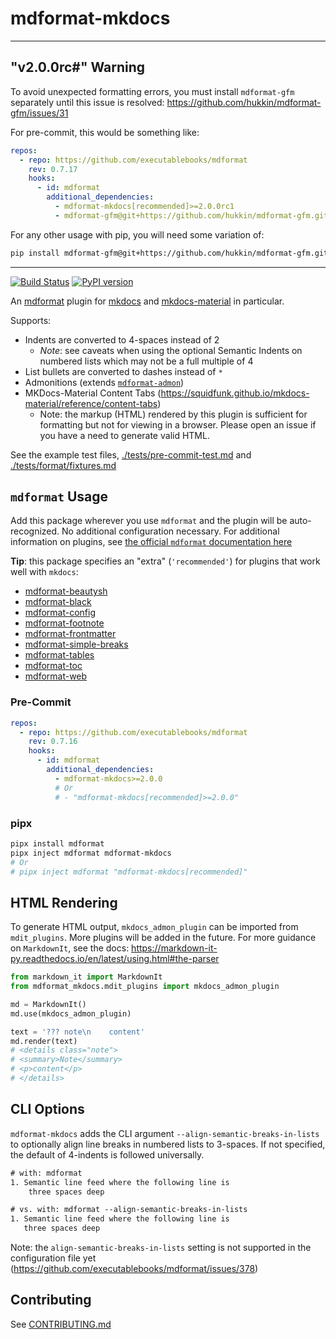 # mdformat-mkdocs

---

## "v2.0.0rc#" Warning

To avoid unexpected formatting errors, you must install `mdformat-gfm` separately until this issue is resolved: <https://github.com/hukkin/mdformat-gfm/issues/31>

For pre-commit, this would be something like:

```yaml
repos:
  - repo: https://github.com/executablebooks/mdformat
    rev: 0.7.17
    hooks:
      - id: mdformat
        additional_dependencies:
          - mdformat-mkdocs[recommended]>=2.0.0rc1
          - mdformat-gfm@git+https://github.com/hukkin/mdformat-gfm.git
```

For any other usage with pip, you will need some variation of:

```sh
pip install mdformat-gfm@git+https://github.com/hukkin/mdformat-gfm.git
```

---

[![Build Status][ci-badge]][ci-link] [![PyPI version][pypi-badge]][pypi-link]

<!-- [![codecov.io][cov-badge]][cov-link]
[cov-badge]: https://codecov.io/gh/executablebooks/mdformat-mkdocs/branch/main/graph/badge.svg
[cov-link]: https://codecov.io/gh/executablebooks/mdformat-mkdocs
 -->

An [mdformat](https://github.com/executablebooks/mdformat) plugin for [mkdocs](https://github.com/mkdocs/mkdocs) and [mkdocs-material](https://squidfunk.github.io/mkdocs-material) in particular.

Supports:

- Indents are converted to 4-spaces instead of 2
    - *Note*: see caveats when using the optional Semantic Indents on numbered lists which may not be a full multiple of 4
- List bullets are converted to dashes instead of `*`
- Admonitions (extends [`mdformat-admon`](https://pypi.org/project/mdformat-admon))
- MKDocs-Material Content Tabs (<https://squidfunk.github.io/mkdocs-material/reference/content-tabs>)
    - Note: the markup (HTML) rendered by this plugin is sufficient for formatting but not for viewing in a browser. Please open an issue if you have a need to generate valid HTML.

See the example test files, [./tests/pre-commit-test.md](https://raw.githubusercontent.com/KyleKing/mdformat-mkdocs/main/tests/pre-commit-test.md) and [./tests/format/fixtures.md](https://raw.githubusercontent.com/KyleKing/mdformat-mkdocs/main/tests/format/fixtures.md)

## `mdformat` Usage

Add this package wherever you use `mdformat` and the plugin will be auto-recognized. No additional configuration necessary. For additional information on plugins, see [the official `mdformat` documentation here](https://mdformat.readthedocs.io/en/stable/users/plugins.html)

**Tip**: this package specifies an "extra" (`'recommended'`) for plugins that work well with `mkdocs`:

- [mdformat-beautysh](https://pypi.org/project/mdformat-beautysh)
- [mdformat-black](https://pypi.org/project/mdformat-black)
- [mdformat-config](https://pypi.org/project/mdformat-config)
- [mdformat-footnote](https://pypi.org/project/mdformat-footnote)
- [mdformat-frontmatter](https://pypi.org/project/mdformat-frontmatter)
- [mdformat-simple-breaks](https://pypi.org/project/mdformat-simple-breaks)
- [mdformat-tables](https://pypi.org/project/mdformat-tables)
- [mdformat-toc](https://pypi.org/project/mdformat-toc)
- [mdformat-web](https://pypi.org/project/mdformat-web)

### Pre-Commit

```yaml
repos:
  - repo: https://github.com/executablebooks/mdformat
    rev: 0.7.16
    hooks:
      - id: mdformat
        additional_dependencies:
          - mdformat-mkdocs>=2.0.0
          # Or
          # - "mdformat-mkdocs[recommended]>=2.0.0"
```

### pipx

```sh
pipx install mdformat
pipx inject mdformat mdformat-mkdocs
# Or
# pipx inject mdformat "mdformat-mkdocs[recommended]"
```

## HTML Rendering

To generate HTML output, `mkdocs_admon_plugin` can be imported from `mdit_plugins`. More plugins will be added in the future. For more guidance on `MarkdownIt`, see the docs: <https://markdown-it-py.readthedocs.io/en/latest/using.html#the-parser>

```py
from markdown_it import MarkdownIt
from mdformat_mkdocs.mdit_plugins import mkdocs_admon_plugin

md = MarkdownIt()
md.use(mkdocs_admon_plugin)

text = '??? note\n    content'
md.render(text)
# <details class="note">
# <summary>Note</summary>
# <p>content</p>
# </details>
```

## CLI Options

`mdformat-mkdocs` adds the CLI argument `--align-semantic-breaks-in-lists` to optionally align line breaks in numbered lists to 3-spaces. If not specified, the default of 4-indents is followed universally.

```txt
# with: mdformat
1. Semantic line feed where the following line is
    three spaces deep

# vs. with: mdformat --align-semantic-breaks-in-lists
1. Semantic line feed where the following line is
   three spaces deep
```

Note: the `align-semantic-breaks-in-lists` setting is not supported in the configuration file yet (https://github.com/executablebooks/mdformat/issues/378)

## Contributing

See [CONTRIBUTING.md](https://github.com/KyleKing/mdformat-mkdocs/blob/main/CONTRIBUTING.md)

[ci-badge]: https://github.com/kyleking/mdformat-mkdocs/workflows/CI/badge.svg?branch=main
[ci-link]: https://github.com/kyleking/mdformat-mkdocs/actions?query=workflow%3ACI+branch%3Amain+event%3Apush
[pypi-badge]: https://img.shields.io/pypi/v/mdformat-mkdocs.svg
[pypi-link]: https://pypi.org/project/mdformat-mkdocs
